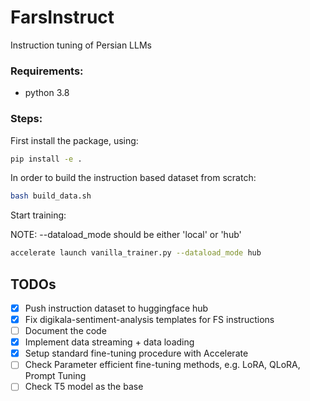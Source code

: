 # FarsInstruct
Instruction tuning of Persian LLMs

### Requirements:
- python 3.8

### Steps:
First install the package, using:
```bash
pip install -e .
```

In order to build the instruction based dataset from scratch:
```bash
bash build_data.sh
```
Start training:

NOTE: --dataload_mode should be either 'local' or 'hub'
```bash
accelerate launch vanilla_trainer.py --dataload_mode hub
```


## TODOs
- [x] Push instruction dataset to huggingface hub
- [x] Fix digikala-sentiment-analysis templates for FS instructions
- [ ] Document the code
- [x] Implement data streaming + data loading 
- [x] Setup standard fine-tuning procedure with Accelerate
- [ ] Check Parameter efficient fine-tuning methods, e.g. LoRA, QLoRA, Prompt Tuning
- [ ] Check T5 model as the base
